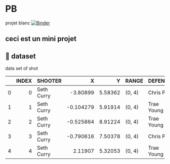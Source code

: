 # PB
projet blanc
[![Binder](https://mybinder.org/badge_logo.svg)](https://mybinder.org/v2/gh/Adnenchiekh/PB/main?labpath=index.ipynb)

## ceci est un mini projet 


##  :file_folder: dataset

data set of shot


|    |   INDEX | SHOOTER    |         X |       Y | RANGE   | DEFENDER   | SCORE   |
|---:|--------:|:-----------|----------:|--------:|:--------|:-----------|:--------|
|  0 |       0 | Seth Curry | -3.80899  | 5.58362 | (0, 4)  | Chris Paul | MADE    |
|  1 |       1 | Seth Curry | -0.104279 | 5.91914 | (0, 4)  | Trae Young | MADE    |
|  2 |       2 | Seth Curry | -0.525864 | 8.91224 | (0, 4)  | Trae Young | MADE    |
|  3 |       3 | Seth Curry | -0.790616 | 7.50378 | (0, 4)  | Chris Paul | MADE    |
|  4 |       4 | Seth Curry |  2.11907  | 5.32053 | (0, 4)  | Trae Young | MADE    |